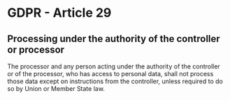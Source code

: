 # GDPR - Article 29
## Processing under the authority of the controller or processor
The processor and any person acting under the authority of the controller or of the processor, who has access to personal data, shall not process those data except on instructions from the controller, unless required to do so by Union or Member State law.